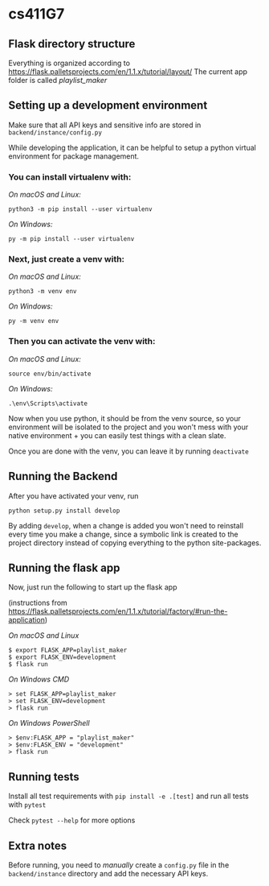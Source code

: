 # cs411G7

## Flask directory structure
Everything is organized according to https://flask.palletsprojects.com/en/1.1.x/tutorial/layout/
The current app folder is called *playlist_maker* 

## Setting up a development environment
Make sure that all API keys and sensitive info are stored in `backend/instance/config.py`

While developing the application, it can be helpful to setup a python virtual environment for package management.

### You can install virtualenv with:

*On macOS and Linux:*

`python3 -m pip install --user virtualenv`

*On Windows:*

`py -m pip install --user virtualenv`

### Next, just create a venv with:

*On macOS and Linux:*

`python3 -m venv env`

*On Windows:*

`py -m venv env`

### Then you can activate the venv with:

*On macOS and Linux:*

`source env/bin/activate`

*On Windows:*

`.\env\Scripts\activate`

Now when you use python, it should be from the venv source, so your environment will be isolated to the project and you won't mess with your native environment + you can easily test things with a clean slate.

Once you are done with the venv, you can leave it by running `deactivate`

## Running the Backend

After you have activated your venv, run

`python setup.py install develop`

By adding `develop`, when a change is added you won't need to reinstall every time you make a change, since a symbolic link is created to the project directory instead of copying everything to the python site-packages.

## Running the flask app

Now, just run the following to start up the flask app 

(instructions from https://flask.palletsprojects.com/en/1.1.x/tutorial/factory/#run-the-application)

*On macOS and Linux*
```
$ export FLASK_APP=playlist_maker
$ export FLASK_ENV=development
$ flask run
```

*On Windows CMD*
```
> set FLASK_APP=playlist_maker
> set FLASK_ENV=development
> flask run
```

*On Windows PowerShell*
```
> $env:FLASK_APP = "playlist_maker"
> $env:FLASK_ENV = "development"
> flask run
```

## Running tests
Install all test requirements with `pip install -e .[test]` and run all tests with `pytest`

Check `pytest --help` for more options

## Extra notes 

Before running, you need to *manually* create a `config.py` file in the `backend/instance` directory and add the necessary API keys. 
